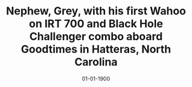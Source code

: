 ---
title: Nephew, Grey, with his first Wahoo on IRT 700 and Black Hole Challenger combo aboard Goodtimes in Hatteras, North Carolina
date: 01-01-1900
description: Nephew, Grey, with his first Wahoo on IRT 700 and Black Hole Challenger combo aboard Goodtimes in Hatteras, North Carolina
thumb: /assets/images/blog--ross-grey-wahoo.jpg
image: /assets/images/blog--ross-grey-wahoo.jpg
angler-name: Ross Scroble
# angler-links: 
#     website: a-url-goes-here
#     twitter: a-url-goes-here
#     facebook: a-url-goes-here
#     instagram: a-url-goes-here
#     pinterest: a-url-goes-here

reel-type: spinning
reel-series: 700 

location: Hatteras, North Carolina
# fish: Some Big Fish
# fish-length: 49 in.
# fish-weight: 78 lbs.
---